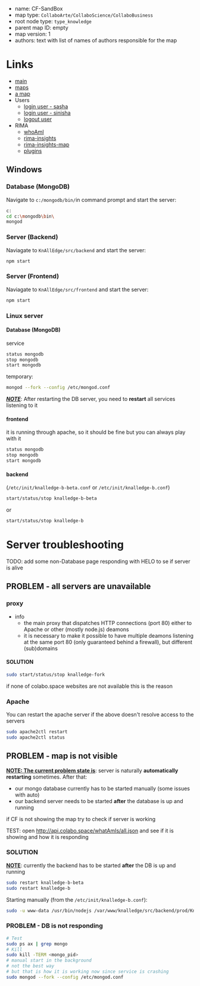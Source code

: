 <!-- # Creating map -->

+ name: <choose the one you want> CF-SandBox
+ map type: `CollaboArte/CollaboScience/CollaboBusiness`
+ root node type: `type_knowledge`
+ parent map ID: empty
+ map version: 1
+ authors: text with list of names of authors responsible for the map

# Links

+ [main](http://colabo.space/app/index-dev.html#/)
+ [maps](http://colabo.space/app/index-dev.html#/maps)
+ [a map](http://colabo.space/app/index-dev.html#/map/id/5566f25867a6d01e65beddde)
+ Users
    + [login user - sasha](http://colabo.space/app/index-dev.html#/login/iAmId/556760847125996dc1a4a241)
    + [login user - sinisha](http://colabo.space/app/index-dev.html#/login/iAmId/556760847125996dc1a4a24f)
    + [logout user](http://colabo.space/app/index-dev.html#/logout)
+ RIMA
    + [whoAmI](http://colabo.space/app/index-dev.html#/whoAmI)
    + [rima-insights](http://colabo.space/app/index-dev.html#/rima-insights)
    + [rima-insights-map](http://colabo.space/app/index-dev.html#/rima-insights-map)
    + [plugins](http://colabo.space/app/index-dev.html#/plugins)

## Windows

### Database (MongoDB)

Navigate to `c:/mongodb/bin/`in command prompt and start the server:

```sh
c:
cd c:\mongodb\bin\
mongod
```

### Server (Backend)

Naviagate to `KnAllEdge/src/backend` and start the server:

```sh
npm start
```


### Server (Frontend)

Naviagate to `KnAllEdge/src/frontend` and start the server:

```sh
npm start
```

### Linux server


#### Database (MongoDB)

service
```sh
status mongodb
stop mongodb
start mongodb
```
temporary:
```sh
mongod --fork --config /etc/mongod.conf
```
**<u>*NOTE*</u>**: After restarting the DB server, you need to **restart** all services listening to it

#### frontend

it is running through apache, so it should be fine but you can always play with it



```sh
status mongodb
stop mongodb
start mongodb
```



#### backend

(`/etc/init/knalledge-b-beta.conf` or `/etc/init/knalledge-b.conf`)

```sh
start/status/stop knalledge-b-beta
```

or

```sh
start/status/stop knalledge-b
```

# Server troubleshooting

TODO: add some non-Database page responding with HELO to se if server is alive

## PROBLEM - all servers are unavailable

### proxy

- info
  - the main proxy that dispatches HTTP connections (port 80) either to Apache or other (mostly node.js) deamons
  - it is necessary to make it possible to have multiple deamons listening at the same port 80 (only guaranteed behind a firewall), but different (sub)domains

#### SOLUTION

```sh
sudo start/status/stop knalledge-fork
```

if none of colabo.space websites are not available this is the reason

### Apache

You can restart the apache server if the above doesn't resolve access to the servers

```sh
sudo apache2ctl restart
sudo apache2ctl status
```

## PROBLEM - map is not visible

**<u>NOTE: The current problem state is</u>**: server is naturally **automatically restarting** sometimes. After that:

+ our mongo database currently has to be started manually (some issues with auto)
+ our backend server needs to be started **after** the database is up and running

if CF is not showing the map try to check if server is working

TEST: open http://api.colabo.space/whatAmIs/all.json and see if it is showing and how it is responding

### SOLUTION

**<u>NOTE</u>**: currently the backend has to be started **after** the DB is up and running

```sh
sudo restart knalledge-b-beta
sudo restart knalledge-b
```

Starting manually (from the `/etc/init/knalledge-b.conf`):

```sh
sudo -u www-data /usr/bin/nodejs /var/www/knalledge/src/backend/prod/KnAllEdgeBackend.js 8001 8002
```

### PROBLEM - DB is not responding

```sh
# Test
sudo ps ax | grep mongo
# Kill
sudo kill -TERM <mongo_pid>
# manual start in the background
# not the best way
# but that is how it is working now since service is crashing
sudo mongod --fork --config /etc/mongod.conf
```
